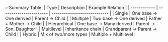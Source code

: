 


✅Summary Table:
| Type         | Description             | Example Relation             |
| ------------ | ----------------------- | ---------------------------- |
| Single       | One base → One derived  | Parent → Child               |
| Multiple     | Two base → One derived  | Father + Mother → Child      |
| Hierarchical | One base → Many derived | Parent → Son, Daughter       |
| Multilevel   | Inheritance chain       | Grandparent → Parent → Child |
| Hybrid       | Mix of two/more types   | Multiple + Multilevel        |
